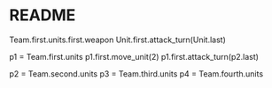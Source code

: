 # README

Team.first.units.first.weapon
 Unit.first.attack_turn(Unit.last)

 p1 = Team.first.units
 p1.first.move_unit(2)
 p1.first.attack_turn(p2.last)


 p2 = Team.second.units
 p3 = Team.third.units
 p4 = Team.fourth.units

